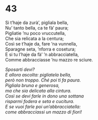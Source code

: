 # 43

Si t’haje da zurà’, pigliala bella,  
Nu’ tanto bella, ca te fà’ paura;  
Pigliatie ’nu poco vruccutella,  
Che sia relicata a la centura;  
Così se t’haje da, fare ’na vunnella,  
Sparagne seta, ’nforra e cosetura;  
E si tu l’haje da fà’ ’n abbracciatella,  
Comme abbracciasse ’nu mazzo re scìure.

*Sposarti devi?  
E allora ascolta: pigliatela bella,  
però non troppo. Ché poi ti fa paura.  
Pigliala bruna e generosa,  
ma che sia delicata alla cintura.  
Così se devi farle in dono una sottana  
risparmi fodera e seta e cucitura.  
E se vuoi farle poi un’abbracciatella:  
come abbracciassi un mazzo di fiori!*
